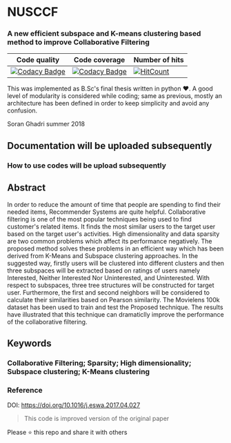 # NUSCCF
<h3> A new efficient subspace and K-means clustering based method to improve Collaborative Filtering </h3> 

| Code quality | Code coverage | Number of hits |
| --- | --- | --- |
| [![Codacy Badge](https://api.codacy.com/project/badge/Grade/dc5b3819676a43dfb3c87fc934ab9aac)](https://www.codacy.com/app/aiengineer/NUSCCF?utm_source=github.com&amp;utm_medium=referral&amp;utm_content=aiengineer/NUSCCF&amp;utm_campaign=Badge_Grade) | [![Codacy Badge](https://api.codacy.com/project/badge/Coverage/f92ddecf1d3f4bce9c94c1b6d7d08435)](https://www.codacy.com/manual/aiengineer/smartphoneCalibration?utm_source=github.com&utm_medium=referral&utm_content=soran-ghadri/smartphoneCalibration&utm_campaign=Badge_Coverage) | [![HitCount](http://hits.dwyl.io/soran-ghadri/NUSCCF.svg)](http://hits.dwyl.io/soran-ghadri/NUSCCF) |


This was implemented as B.Sc's final thesis written in python :hearts:. A good level of modularity is considered while coding; same as previous, mostly an architecture has been defined in order to keep simplicity and avoid any confusion.

Soran Ghadri summer 2018

## Documentation will be uploaded subsequently
### How to use codes will be upload subsequently

## Abstract
In order to reduce the amount of time that people are spending to find their needed items, Recommender Systems are quite helpful.
Collaborative filtering is one of the most popular techniques being used to find customer's related items. It finds the most similar users to the target user based on the target user's activities. High dimensionality and data sparsity are two common problems which affect its performance negatively. The proposed method solves these problems in an efficient way which has been derived from K-Means and Subspace clustering approaches. In the suggested way, firstly users will be clustered into different clusters and then three subspaces will be extracted based on ratings of users namely Interested, Neither Interested Nor Uninterested, and Uninterested. With respect to subspaces, three tree structures will be constructed for target user. Furthermore, the first and second neighbors will be considered to calculate their similarities based on Pearson similarity. The Movielens 100k dataset has been used to train and test the Proposed technique. The results have illustrated that this technique can dramaticlly improve the performance of the collaborative filtering.
## Keywords
### Collaborative Filtering; Sparsity; High dimensionality; Subspace clustering; K-Means clustering

### Reference
DOI: <https://doi.org/10.1016/j.eswa.2017.04.027> 
> This code is improved version of the original paper

Please :star: this repo and share it with others
